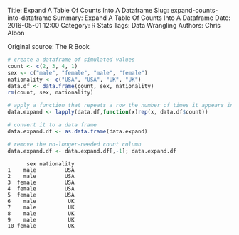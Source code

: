 Title: Expand A Table Of Counts Into A Dataframe
Slug: expand-counts-into-dataframe
Summary: Expand A Table Of Counts Into A Dataframe
Date: 2016-05-01 12:00
Category: R Stats
Tags: Data Wrangling
Authors: Chris Albon


Original source: The R Book


```R
# create a dataframe of simulated values
count <- c(2, 3, 4, 1)
sex <- c("male", "female", "male", "female")
nationality <- c("USA", "USA", "UK", "UK")
data.df <- data.frame(count, sex, nationality)
rm(count, sex, nationality)
```


```R
# apply a function that repeats a row the number of times it appears in data.df$count
data.expand <- lapply(data.df,function(x)rep(x, data.df$count))
```


```R
# convert it to a data frame
data.expand.df <- as.data.frame(data.expand)
```


```R
# remove the no-longer-needed count column
data.expand.df <- data.expand.df[,-1]; data.expand.df
```




          sex nationality
    1    male         USA
    2    male         USA
    3  female         USA
    4  female         USA
    5  female         USA
    6    male          UK
    7    male          UK
    8    male          UK
    9    male          UK
    10 female          UK
